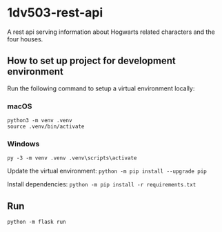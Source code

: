 # 1dv503-rest-api

A rest api serving information about Hogwarts related characters and the four houses.

## How to set up project for development environment

Run the following command to setup a virtual environment locally:

### macOS

`python3 -m venv .venv`<br>
`source .venv/bin/activate`

### Windows

`py -3 -m venv .venv .venv\scripts\activate`

Update the virtual environment:
`python -m pip install --upgrade pip`

Install dependencies:
`python -m pip install -r requirements.txt`

## Run

`python -m flask run`
